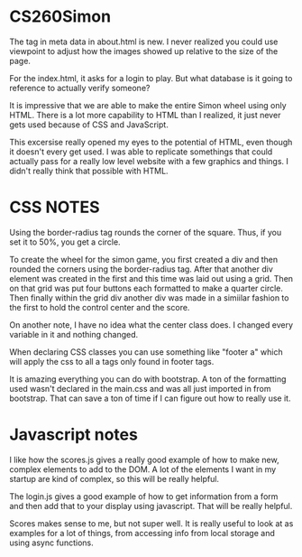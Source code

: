 # CS260Simon
The tag in meta data in about.html is new. I never realized you could use viewpoint to adjust how the images showed up relative to the size of the page. 

For the index.html, it asks for a login to play. But what database is it going to reference to actually verify someone?

It is impressive that we are able to make the entire Simon wheel using only HTML. There is a lot more capability to HTML than I realized, it just never gets used because of CSS and JavaScript. 

This excersise really opened my eyes to the potential of HTML, even though it doesn't every get used. I was able to replicate somethings that could actually pass for a really low level website with a few graphics and things. I didn't really think that possible with HTML. 

# CSS NOTES
Using the border-radius tag rounds the corner of the square. Thus, if you set it to 50%, you get a circle. 

To create the wheel for the simon game, you first created a div and then rounded the corners using the border-radius tag. After that another div element was created in the first and this time was laid out using a grid. Then on that grid was put four buttons each formatted to make a quarter circle. Then finally within the grid div another div was made in a simiilar fashion to the first to hold the control center and the score. 

On another note, I have no idea what the center class does. I changed every variable in it and nothing changed. 

When declaring CSS classes you can use something like "footer a" which will apply the css to all a tags only found in footer tags. 

It is amazing everything you can do with bootstrap. A ton of the formatting used wasn't declared in the main.css and was all just imported in from bootstrap. That can save a ton of time if I can figure out how to really use it. 

# Javascript notes
I like how the scores.js gives a really good example of how to make new, complex elements to add to the DOM. A lot of the elements I want in my startup are kind of complex, so this will be really helpful.

The login.js gives a good example of how to get information from a form and then add that to your display using javascript. That will be really helpful. 

Scores makes sense to me, but not super well. It is really useful to look at as examples for a lot of things, from accessing info from local storage and using async functions. 
